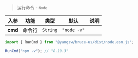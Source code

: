 > 运行命令 - `Node`

入参|功能|类型|默认|说明
:-:|:-:|:-:|:-:|-
**cmd**|命令行|`String`|`"node -v"`

```js
import { RunCmd } from "@yangzw/bruce-us/dist/node.esm.js";

RunCmd("npm -v"); // "8.19.3"
```